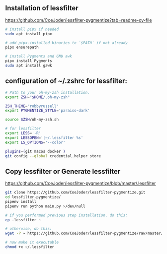 ## Installation of lessfilter

https://github.com/CoeJoder/lessfilter-pygmentize?tab=readme-ov-file

``` bash
# install pipx if needed
sudo apt install pipx

# add pipx-installed binaries to `$PATH` if not already
pipx ensurepath

# install Pygments and GNU awk
pipx install Pygments
sudo apt install gawk
```

## configuration of ~/.zshrc for lessfilter:

``` bash
# Path to your oh-my-zsh installation.
export ZSH="$HOME/.oh-my-zsh"

ZSH_THEME="robbyrussell"
export PYGMENTIZE_STYLE='paraiso-dark'

source $ZSH/oh-my-zsh.sh

# for lessfilter
export LESS='-R'
export LESSOPEN='|~/.lessfilter %s'
export LS_OPTIONS='--color'

plugins=(git macos docker )
git config --global credential.helper store
```

## Copy lessfilter or Generate lessfilter

https://github.com/CoeJoder/lessfilter-pygmentize/blob/master/.lessfilter

``` bash
git clone https://github.com/CoeJoder/lessfilter-pygmentize.git
cd lessfilter-pygmentize/
pipenv install
pipenv run python main.py >/dev/null

# if you performed previous step installation, do this:
cp .lessfilter ~

# otherwise, do this:
wget -P ~ https://github.com/CoeJoder/lessfilter-pygmentize/raw/master/.lessfilter

# now make it executable
chmod +x ~/.lessfilter
```
